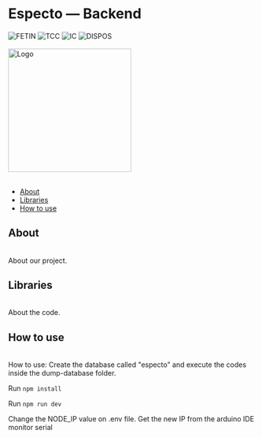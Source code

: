 # Especto — Backend </br>
#### 

![FETIN](https://img.shields.io/badge/-FETIN-blue?style=flat-square) ![TCC](https://img.shields.io/badge/24-TCC-green?style=flat-square) ![IC](https://img.shields.io/badge/-IC-orange?style=flat-square) ![DISPOS](https://img.shields.io/badge/-Dispos-brightgreen?style=flat-square) 
</br></br> 
<img src="." alt="Logo" style="width: 250px; height: auto;"></br></br>
<!--ts-->
   * [About](#About)
   * [Libraries](#Libs)
   * [How to use](#Tut)
<!--te-->
<p align="left" id="About">
<h2>About</h2></br>
About our project.</br>
</p>
<p align="left" id="Libs">
<h2>Libraries</h2></br>
About the code.</br>
</p>
<p align="left" id="Tut">
<h2>How to use</h2></br>
How to use:
Create the database called "especto" and execute the codes inside the dump-database folder.

Run ``` npm install ```

Run ``` npm run dev ```

Change the NODE_IP value on .env file. Get the new IP from the arduino IDE monitor serial
</p>